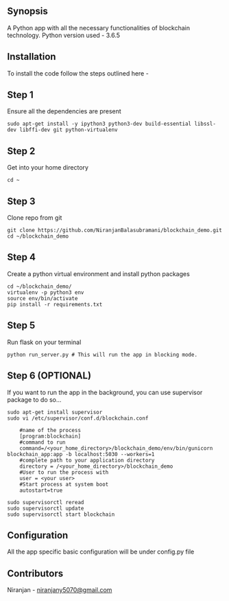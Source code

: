 ## Synopsis
A Python app with all the necessary functionalities of blockchain technology.
Python version used - 3.6.5

## Installation
To install the code follow the steps outlined here -

## Step 1 
Ensure all the dependencies are present
    
    sudo apt-get install -y ipython3 python3-dev build-essential libssl-dev libffi-dev git python-virtualenv

## Step 2 
Get into your home directory
   
    cd ~

## Step 3 
Clone repo from git
    
    git clone https://github.com/NiranjanBalasubramani/blockchain_demo.git
    cd ~/blockchain_demo

## Step 4 
Create a python virtual environment and install python packages
    
    cd ~/blockchain_demo/
    virtualenv -p python3 env
    source env/bin/activate
    pip install -r requirements.txt

## Step 5 
Run flask on your terminal
  
    python run_server.py # This will run the app in blocking mode.

## Step 6 (OPTIONAL) 
If you want to run the app in the background, you can use supervisor package to do so...
    
    sudo apt-get install supervisor
    sudo vi /etc/supervisor/conf.d/blockchain.conf

        #name of the process
        [program:blockchain]
        #command to run
        command=/<your_home_directory>/blockchain_demo/env/bin/gunicorn blockchain_app:app -b localhost:5030 --workers=1
        #complete path to your application directory
        directory = /<your_home_directory>/blockchain_demo
        #User to run the process with
        user = <your user>
        #Start process at system boot
        autostart=true

    sudo supervisorctl reread
    sudo supervisorctl update
    sudo supervisorctl start blockchain

## Configuration
All the app specific basic configuration will be under config.py file

## Contributors
Niranjan - niranjany5070@gmail.com
